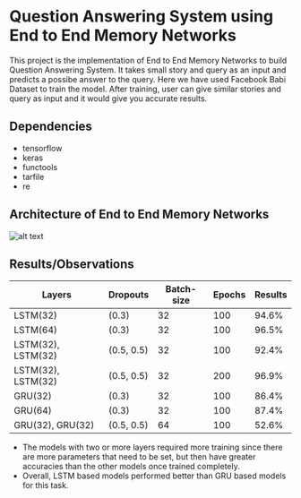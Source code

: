 # Question Answering System using End to End Memory Networks

This project is the implementation of End to End Memory Networks to build Question Answering System. It takes small story and query as an input and predicts a possibe answer to the query. Here we have used Facebook Babi Dataset to train the model. After training, user can give similar stories and query as input and it would give you accurate results.

## Dependencies

* tensorflow
* keras
* functools
* tarfile
* re

## Architecture of End to End Memory Networks
![alt text](https://github.com/prashil2792/Question-Answering-System-Deep-Learning/blob/master/images/architecture.png)

## Results/Observations

|Layers 						|Dropouts			|Batch-size	| Epochs 	|Results	|
| ----------------------------- | ----------------- | --------- | --------- | --------- |
|LSTM(32)						|(0.3)				|32			|100		|94.6%		|
|LSTM(64)						|(0.3)				|32			|100		|96.5%		|
|LSTM(32), LSTM(32)				|(0.5, 0.5)			|32			|100		|92.4%		|
|LSTM(32), LSTM(32)				|(0.5, 0.5)			|32			|200		|96.9%		|
|GRU(32)						|(0.3)				|32			|100		|86.4%		|
|GRU(64)						|(0.3)				|32			|100		|87.4%		|
|GRU(32), GRU(32)				|(0.5, 0.5)			|64			|100		|52.6%		|

* The models with two or more layers required more training since there are more parameters that need to be set, but then have greater accuracies than the other models once trained completely.
* Overall, LSTM based models performed better than GRU based models for this task.


